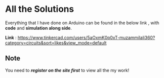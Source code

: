 # All the Solutions
Everything that I have done on Arduino can be found in the below link , with **code** and **simulation along side**.

<b>Link</b> : https://www.tinkercad.com/users/5aOxmK0p0xT-muzammilali360?category=circuits&sort=likes&view_mode=default

## Note
You need to ***register on the site first*** to view all the my work!
